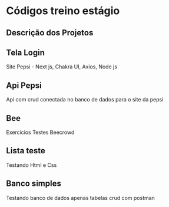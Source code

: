 # **Códigos treino estágio**
## **Descrição dos Projetos**

## Tela Login
Site Pepsi - Next js, Chakra UI, Axios, Node js

## Api Pepsi
Api com crud conectada no banco de dados para o site da pepsi

## Bee
Exercícios Testes Beecrowd

## Lista teste
Testando Html e Css

## Banco simples
Testando banco de dados apenas tabelas crud com postman
